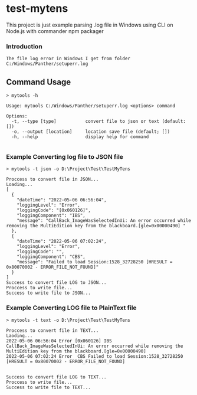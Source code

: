 # test-mytens
This project is just example parsing .log file in Windows using CLI on Node.js with commander npm packager

### Introduction
```shell
The file log error in Windows I get from folder C:/Windows/Panther/setuperr.log
```

## Command Usage
```shell
> mytools -h

Usage: mytools C:/Windows/Panther/setuperr.log <options> command  

Options:
  -t, --type [type]           convert file to json or text (default: [])
  -o, --output [location]     location save file (default; [])
  -h, --help                  display help for command
  
```

### Example Converting log file to JSON file
```shell
> mytools -t json -o D:\Project\Test\TestMyTens

Proccess to convert file in JSON...
Loading...
[
  {
    "dateTime": "2022-05-06 06:56:04",
    "loggingLevel": "Error",
    "loggingCode": "[0x060126]",
    "loggingComponent": "IBS",
    "message": "CallBack_ImageWasSelectedInUi: An error occurred while removing the MultiEdition key from the blackboard.[gle=0x00000490] "
  },
  {
    "dateTime": "2022-05-06 07:02:24",
    "loggingLevel": "Error",
    "loggingCode": "",
    "loggingComponent": "CBS",
    "message": "Failed to load Session:1528_32728250 [HRESULT = 0x80070002 - ERROR_FILE_NOT_FOUND]"
  }
]
Success to convert file LOG to JSON...
Proccess to write file...
Success to write file to JSON...
```

### Example Converting LOG file to PlainText file
```sell
> mytools -t text -o D:\Project\Test\TestMyTens

Proccess to convert file in TEXT...
Laoding...
2022-05-06 06:56:04 Error [0x060126] IBS CallBack_ImageWasSelectedInUi: An error occurred while removing the MultiEdition key from the blackboard.[gle=0x00000490]  
2022-05-06 07:02:24 Error  CBS Failed to load Session:1528_32728250 [HRESULT = 0x80070002 - ERROR_FILE_NOT_FOUND] 


Success to convert file LOG to TEXT...
Proccess to write file...
Success to write file to TEXT...
```

